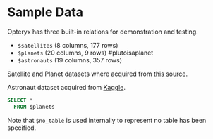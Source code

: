 # Sample Data

Opteryx has three built-in relations for demonstration and testing.

- `$satellites` (8 columns, 177 rows)
- `$planets` (20 columns, 9 rows) #plutoisaplanet
- `$astronauts` (19 columns,  357 rows)

Satellite and Planet datasets where acquired from [this source](https://github.com/devstronomy/nasa-data-scraper/tree/f610e541a053f05e26573570604aed50b358cc43/data/json).

Astronaut dataset acquired from [Kaggle](https://www.kaggle.com/nasa/astronaut-yearbook).

~~~sql
SELECT *
  FROM $planets
~~~

Note that `$no_table` is used internally to represent no table has been specified.